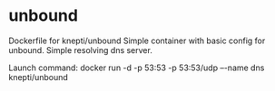 # unbound
Dockerfile for knepti/unbound
Simple container with basic config for unbound. Simple resolving dns server.

Launch command:
docker run -d -p 53:53 -p 53:53/udp –-name dns knepti/unbound
